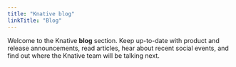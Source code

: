 ```yaml
---
title: "Knative blog"
linkTitle: "Blog"
---
```



Welcome to the Knative **blog** section. Keep up-to-date with product and
release announcements, read articles,  hear about recent social events, and
find out where the Knative team will be talking next.
